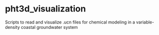 # pht3d_visualization
Scripts to read and visualize .ucn files for chemical modeling in a variable-density coastal groundwater system
